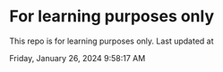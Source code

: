 # For learning purposes only
This repo is for learning purposes only.
Last updated at

Friday, January 26, 2024 9:58:17 AM

